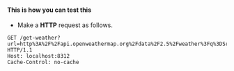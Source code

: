 #### This is how you can test this

* Make a **HTTP** request as follows.
```http
GET /get-weather?url=http%3A%2F%2Fapi.openweathermap.org%2Fdata%2F2.5%2Fweather%3Fq%3DSri%2520Lanka HTTP/1.1
Host: localhost:8312
Cache-Control: no-cache
```